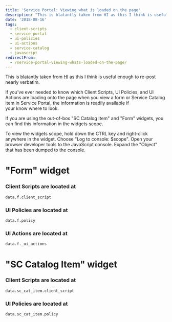 ```yaml
---
title: 'Service Portal: Viewing what is loaded on the page'
description: "This is blatantly taken from HI as this I think is useful enough to re-post nearly verbatim.\r\n\r\nIf you've ever needed to know which Client Scripts, UI Polici..."
date: '2018-08-16'
tags:
  - client-scripts
  - service-portal
  - ui-policies
  - ui-actions
  - service-catalog
  - javascript
redirectFrom:
  - /service-portal-viewing-whats-loaded-on-the-page/
---
```


<!--StartFragment-->

This is blatantly taken from [HI](https://hi.service-now.com/kb_view.do?sys_kb_id=cc706ab7db19db4058dcf4621f96194e) as this I think is useful enough to re-post nearly verbatim.

If you've ever needed to know which Client Scripts, UI Policies, and UI Actions are loading onto the page when you view a form or Service Catalog item in Service Portal, the information is readily available if\
your know where to look.

If you are using the out-of-box "SC Catalog Item" and "Form" widgets, you can find this information in the widgets scope.

To view the widgets scope, hold down the CTRL key and right-click anywhere in the widget. Choose "Log to console: $scope". Open your browser developer tools to the JavaScript console. Expand the "Object"\
that has been dumped to the console.

# "Form" widget

### Client Scripts are located at

`data.f.client_script`

### UI Policies are located at

`data.f.policy`

### UI Actions are located at

`data.f._ui_actions`

# "SC Catalog Item" widget

### Client Scripts are located at

`data.sc_cat_item.client_script`

### UI Policies are located at

`data.sc_cat_item.policy`

<!--EndFragment-->
